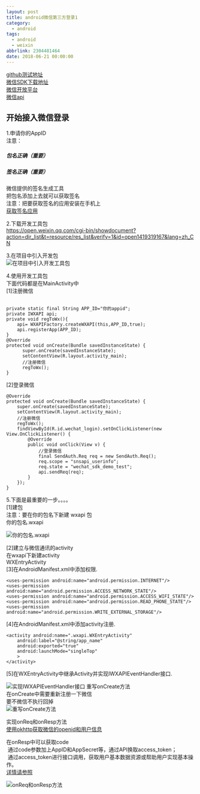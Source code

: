 ```yaml
---
layout: post
title: android微信第三方登录1
category: 
  - android
tags: 
  - android 
  - weixin 
abbrlink: 2304481464
date: 2018-06-21 00:00:00
---
```


[github测试地址](https://github.com/shaomiao/AndroidWechatTest)  
[微信SDK下载地址](https://pay.weixin.qq.com/wiki/doc/api/app/app.php?chapter=11_1)  
[微信开放平台](https://open.weixin.qq.com/)  
[微信api](https://open.weixin.qq.com/cgi-bin/showdocument?action=dir_list&t=resource/res_list&verify=1&id=1417751808&token=dcf5c640a7da2e579f50e32e282eb1bc1f384c0b&lang=zh_CN)  

## 开始接入微信登录

1.申请你的AppID  
注意：  

##### 包名正确（重要）

##### 签名正确（重要）

微信提供的签名生成工具  
把包名添加上去就可以获取签名  
注意：把要获取签名的应用安装在手机上  
[获取签名应用](https://res.wx.qq.com/open/zh_CN/htmledition/res/dev/download/sdk/Gen_Signature_Android2.apk)  

2.下载开发工具包  
https://open.weixin.qq.com/cgi-bin/showdocument?action=dir_list&t=resource/res_list&verify=1&id=open1419319167&lang=zh_CN  

3.在项目中引入开发包  
![在项目中引入开发工具包](http://upload-images.jianshu.io/upload_images/2590671-b6783667e961b04b.png?imageMogr2/auto-orient/strip%7CimageView2/2/w/1240)  

4.使用开发工具包  
下面代码都是在MainActivity中  
[1]注册微信  

<pre><code>
private static final String APP_ID="你的appid";
private IWXAPI api;
private void regToWx(){
    api= WXAPIFactory.createWXAPI(this,APP_ID,true);
    api.registerApp(APP_ID);
}
@Override
protected void onCreate(Bundle savedInstanceState) {
      super.onCreate(savedInstanceState);
      setContentView(R.layout.activity_main);
      //注册微信
      regToWx();
}
</code></pre>
	
	
	
    
[2]登录微信

	@Override
	protected void onCreate(Bundle savedInstanceState) {
		super.onCreate(savedInstanceState);
		setContentView(R.layout.activity_main);
		//注册微信
		regToWx();
		findViewById(R.id.wechat_login).setOnClickListener(new View.OnClickListener() {
			@Override
			public void onClick(View v) {
				//登录微信
				final SendAuth.Req req = new SendAuth.Req();
				req.scope = "snsapi_userinfo";
				req.state = "wechat_sdk_demo_test";
				api.sendReq(req);
			}
		});
	}
5.下面是最重要的一步。。。。  
[1]建包  
注意：要在你的包名下新建 wxapi 包  
你的包名.wxapi  

![你的包名.wxapi](http://upload-images.jianshu.io/upload_images/2590671-972bd98cefcbe360.png?imageMogr2/auto-orient/strip%7CimageView2/2/w/1240)


[2]建立与微信通讯的activity  
在wxapi下新建activity  
WXEntryActivity  
[3]在AndroidManifest.xml中添加权限.   

	<uses-permission android:name="android.permission.INTERNET"/> 
	<uses-permission android:name="android.permission.ACCESS_NETWORK_STATE"/> 
	<uses-permission android:name="android.permission.ACCESS_WIFI_STATE"/> 
	<uses-permission android:name="android.permission.READ_PHONE_STATE"/> 
	<uses-permission android:name="android.permission.WRITE_EXTERNAL_STORAGE"/>
[4]在AndroidManifest.xml中添加activity注册.   

	<activity android:name=".wxapi.WXEntryActivity"
		android:label="@string/app_name"
		android:exported="true"
		android:launchMode="singleTop"
		>
	</activity>

[5]在WXEntryActivity中继承Activity并实现IWXAPIEventHandler接口.   

![实现IWXAPIEventHandler接口](http://upload-images.jianshu.io/upload_images/2590671-4a894506b8235e85.png?imageMogr2/auto-orient/strip%7CimageView2/2/w/1240)
重写onCreate方法  
在onCreate中需要重新注册一下微信  
要不微信不执行回掉  
![重写onCreate方法](http://upload-images.jianshu.io/upload_images/2590671-bb5ff100cf328000.png?imageMogr2/auto-orient/strip%7CimageView2/2/w/1240)



实现onReq和onResp方法  
[使用okhttp获取微信的openid和用户信息](http://www.jianshu.com/p/c92e1134448d)

在onResp中可以获取code  
 通过code参数加上AppID和AppSecret等，通过API换取access_token；  
 通过access_token进行接口调用，获取用户基本数据资源或帮助用户实现基本操作。  
[详情请参照](https://open.weixin.qq.com/cgi-bin/showdocument?action=dir_list&t=resource/res_list&verify=1&id=open1419317851&token=dcf5c640a7da2e579f50e32e282eb1bc1f384c0b&lang=zh_CN)


![onReq和onResp方法](http://upload-images.jianshu.io/upload_images/2590671-8052581cdb699373.png?imageMogr2/auto-orient/strip%7CimageView2/2/w/1240)  
